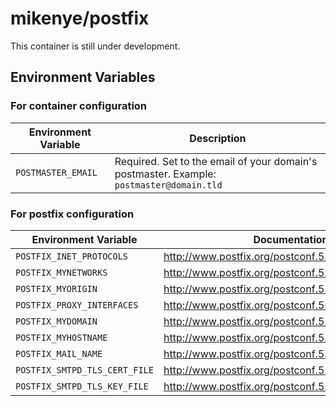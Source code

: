 # mikenye/postfix

This container is still under development.

## Environment Variables

### For container configuration

| Environment Variable | Description                                                                              |
|----------------------|------------------------------------------------------------------------------------------|
| `POSTMASTER_EMAIL`   | Required. Set to the email of your domain's postmaster. Example: `postmaster@domain.tld` |

### For postfix configuration

| Environment Variable          | Documentation Link                                                      |
|-------------------------------|-------------------------------------------------------------------------|
| `POSTFIX_INET_PROTOCOLS`      | <http://www.postfix.org/postconf.5.html#inet_protocols> |
| `POSTFIX_MYNETWORKS`          | <http://www.postfix.org/postconf.5.html#mynetworks> |
| `POSTFIX_MYORIGIN`            | <http://www.postfix.org/postconf.5.html#myorigin> |
| `POSTFIX_PROXY_INTERFACES`    | <http://www.postfix.org/postconf.5.html#proxy_interfaces> |
| `POSTFIX_MYDOMAIN`            | <http://www.postfix.org/postconf.5.html#mydomain> |
| `POSTFIX_MYHOSTNAME`          | <http://www.postfix.org/postconf.5.html#myhostname> |
| `POSTFIX_MAIL_NAME`           | <http://www.postfix.org/postconf.5.html#mail_name> |
| `POSTFIX_SMTPD_TLS_CERT_FILE` | <http://www.postfix.org/postconf.5.html#smtpd_tls_cert_file> |
| `POSTFIX_SMTPD_TLS_KEY_FILE`  | <http://www.postfix.org/postconf.5.html#smtpd_tls_key_file> |